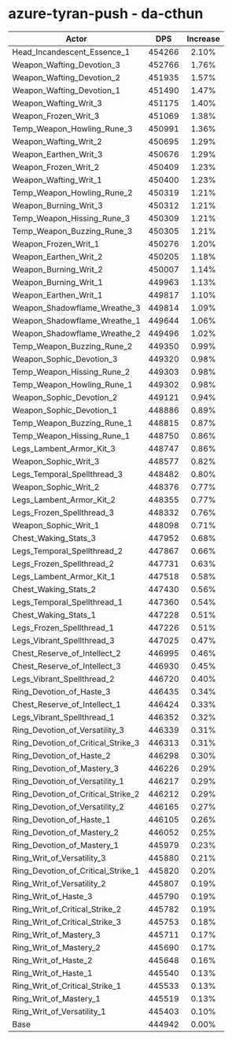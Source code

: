 # azure-tyran-push - da-cthun
| Actor | DPS | Increase |
|---|:---:|:---:|
|Head_Incandescent_Essence_1|454266|2.10%|
|Weapon_Wafting_Devotion_3|452766|1.76%|
|Weapon_Wafting_Devotion_2|451935|1.57%|
|Weapon_Wafting_Devotion_1|451490|1.47%|
|Weapon_Wafting_Writ_3|451175|1.40%|
|Weapon_Frozen_Writ_3|451069|1.38%|
|Temp_Weapon_Howling_Rune_3|450991|1.36%|
|Weapon_Wafting_Writ_2|450695|1.29%|
|Weapon_Earthen_Writ_3|450676|1.29%|
|Weapon_Frozen_Writ_2|450409|1.23%|
|Weapon_Wafting_Writ_1|450400|1.23%|
|Temp_Weapon_Howling_Rune_2|450319|1.21%|
|Weapon_Burning_Writ_3|450312|1.21%|
|Temp_Weapon_Hissing_Rune_3|450309|1.21%|
|Temp_Weapon_Buzzing_Rune_3|450305|1.21%|
|Weapon_Frozen_Writ_1|450276|1.20%|
|Weapon_Earthen_Writ_2|450205|1.18%|
|Weapon_Burning_Writ_2|450007|1.14%|
|Weapon_Burning_Writ_1|449963|1.13%|
|Weapon_Earthen_Writ_1|449817|1.10%|
|Weapon_Shadowflame_Wreathe_3|449814|1.09%|
|Weapon_Shadowflame_Wreathe_1|449644|1.06%|
|Weapon_Shadowflame_Wreathe_2|449496|1.02%|
|Temp_Weapon_Buzzing_Rune_2|449350|0.99%|
|Weapon_Sophic_Devotion_3|449320|0.98%|
|Temp_Weapon_Hissing_Rune_2|449303|0.98%|
|Temp_Weapon_Howling_Rune_1|449302|0.98%|
|Weapon_Sophic_Devotion_2|449121|0.94%|
|Weapon_Sophic_Devotion_1|448886|0.89%|
|Temp_Weapon_Buzzing_Rune_1|448815|0.87%|
|Temp_Weapon_Hissing_Rune_1|448750|0.86%|
|Legs_Lambent_Armor_Kit_3|448747|0.86%|
|Weapon_Sophic_Writ_3|448577|0.82%|
|Legs_Temporal_Spellthread_3|448482|0.80%|
|Weapon_Sophic_Writ_2|448376|0.77%|
|Legs_Lambent_Armor_Kit_2|448355|0.77%|
|Legs_Frozen_Spellthread_3|448332|0.76%|
|Weapon_Sophic_Writ_1|448098|0.71%|
|Chest_Waking_Stats_3|447952|0.68%|
|Legs_Temporal_Spellthread_2|447867|0.66%|
|Legs_Frozen_Spellthread_2|447731|0.63%|
|Legs_Lambent_Armor_Kit_1|447518|0.58%|
|Chest_Waking_Stats_2|447430|0.56%|
|Legs_Temporal_Spellthread_1|447360|0.54%|
|Chest_Waking_Stats_1|447228|0.51%|
|Legs_Frozen_Spellthread_1|447226|0.51%|
|Legs_Vibrant_Spellthread_3|447025|0.47%|
|Chest_Reserve_of_Intellect_2|446995|0.46%|
|Chest_Reserve_of_Intellect_3|446930|0.45%|
|Legs_Vibrant_Spellthread_2|446720|0.40%|
|Ring_Devotion_of_Haste_3|446435|0.34%|
|Chest_Reserve_of_Intellect_1|446424|0.33%|
|Legs_Vibrant_Spellthread_1|446352|0.32%|
|Ring_Devotion_of_Versatility_3|446339|0.31%|
|Ring_Devotion_of_Critical_Strike_3|446313|0.31%|
|Ring_Devotion_of_Haste_2|446298|0.30%|
|Ring_Devotion_of_Mastery_3|446226|0.29%|
|Ring_Devotion_of_Versatility_1|446217|0.29%|
|Ring_Devotion_of_Critical_Strike_2|446212|0.29%|
|Ring_Devotion_of_Versatility_2|446165|0.27%|
|Ring_Devotion_of_Haste_1|446105|0.26%|
|Ring_Devotion_of_Mastery_2|446052|0.25%|
|Ring_Devotion_of_Mastery_1|445979|0.23%|
|Ring_Writ_of_Versatility_3|445880|0.21%|
|Ring_Devotion_of_Critical_Strike_1|445820|0.20%|
|Ring_Writ_of_Versatility_2|445807|0.19%|
|Ring_Writ_of_Haste_3|445790|0.19%|
|Ring_Writ_of_Critical_Strike_2|445782|0.19%|
|Ring_Writ_of_Critical_Strike_3|445753|0.18%|
|Ring_Writ_of_Mastery_3|445711|0.17%|
|Ring_Writ_of_Mastery_2|445690|0.17%|
|Ring_Writ_of_Haste_2|445648|0.16%|
|Ring_Writ_of_Haste_1|445540|0.13%|
|Ring_Writ_of_Critical_Strike_1|445533|0.13%|
|Ring_Writ_of_Mastery_1|445519|0.13%|
|Ring_Writ_of_Versatility_1|445403|0.10%|
|Base|444942|0.00%|
